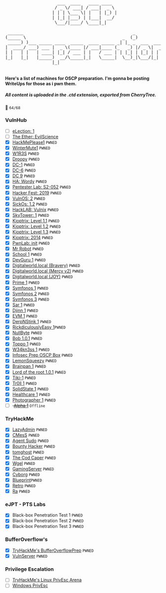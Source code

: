 <pre>
                         
                    ___  ____   ____ ____  
                   / _ \/ ___| / ___|  _ \ 
                  | | | \___ \| |   | |_) |
                  | |_| |___) | |___|  __/ 
                   \___/|____/ \____|_|    
                         
 ______                                          _             
(_____ \                                     _  (_)            
 _____) )___ _____ ____  _____  ____ _____ _| |_ _  ___  ____  
|  ____/ ___) ___ |  _ \(____ |/ ___|____ (_   _) |/ _ \|  _ \ 
| |   | |   | ____| |_| / ___ | |   / ___ | | |_| | |_| | | | |
|_|   |_|   |_____)  __/\_____|_|   \_____|  \__)_|\___/|_| |_|
                  |_|                                          

</pre>

#### Here's a list of machines for OSCP preparation. I'm gonna be posting WriteUps for those as i pwn them.

##### All content is uploaded in the .ctd extension, exported from CherryTree.
  
:dart: `64/68`

### VulnHub


- [ ] [eLection: 1](https://www.vulnhub.com/entry/election-1,503/)
- [ ] [The Ether: EvilScience](https://www.vulnhub.com/entry/the-ether-evilscience-v101,212/)
- [X] [HackMePlease1](https://www.vulnhub.com/entry/hack-me-please-1,731/) `PWNED`
- [X] [WinterMute1](https://www.vulnhub.com/entry/wintermute-1,239/) `PWNED`
- [X] [W1R3S](https://www.vulnhub.com/entry/w1r3s-101,220/) `PWNED`
- [X] [Droopy](https://www.vulnhub.com/entry/droopy-v02,143/) `PWNED`
- [X] [DC-1](https://www.vulnhub.com/entry/dc-1-1,292/) `PWNED`
- [X] [DC-6](https://www.vulnhub.com/entry/dc-6,315/) `PWNED`
- [x] [DC 9](https://www.vulnhub.com/entry/dc-9,412/) `PWNED`
- [X] [HA: Wordy](https://www.vulnhub.com/entry/ha-wordy,363/) `PWNED`
- [X] [Pentester Lab: S2-052](https://www.vulnhub.com/entry/pentester-lab-s2-052,206/) `PWNED`
- [X] [Hacker Fest: 2019](https://www.vulnhub.com/entry/hacker-fest-2019,378/) `PWNED`
- [X] [VulnOS: 2](https://www.vulnhub.com/entry/vulnos-2,147/) `PWNED`
- [X] [SickOs: 1.2](https://www.vulnhub.com/entry/sickos-12,144/) `PWNED`
- [X] [HackLAB: Vulnix](https://www.vulnhub.com/entry/hacklab-vulnix,48/) `PWNED`
- [X] [SkyTower: 1](https://www.vulnhub.com/entry/skytower-1,96/) `PWNED`
- [X] [Kioptrix: Level 1.1](https://www.vulnhub.com/entry/kioptrix-level-11-2,23/) `PWNED`
- [X] [Kioptrix: Level 1.2](https://www.vulnhub.com/entry/kioptrix-level-12-3,24/) `PWNED`
- [X] [Kioptrix: Level 1.3](https://www.vulnhub.com/entry/kioptrix-level-13-4,25/) `PWNED`
- [X] [Kioptrix: 2014](https://www.vulnhub.com/entry/kioptrix-2014-5,62/) `PWNED`
- [X] [PwnLab: init](https://www.vulnhub.com/entry/pwnlab-init,158/) `PWNED`
- [X] [Mr Robot](https://www.vulnhub.com/entry/mr-robot-1,151/) `PWNED`
- [X] [School 1]( https://www.vulnhub.com/entry/school-1,613/) `PWNED`
- [x] [DevGuru 1](https://www.vulnhub.com/entry/devguru-1,620/) `PWNED`
- [X] [Digitalworld.local (Bravery)](https://www.vulnhub.com/entry/digitalworldlocal-bravery,281/) `PWNED`
- [X] [Digitalworld.local (Mercy v2)](https://www.vulnhub.com/entry/digitalworldlocal-mercy-v2,263/) `PWNED`
- [X] [Digitalworld.local (JOY)](https://www.vulnhub.com/entry/digitalworldlocal-joy,298/) `PWNED`
- [x] [Prime 1](https://www.vulnhub.com/entry/prime-1,358/) `PWNED`
- [X] [Symfonos 1](https://www.vulnhub.com/entry/symfonos-1,322/) `PWNED`
- [X] [Symfonos 2](https://www.vulnhub.com/entry/symfonos-2,331/) `PWNED`
- [X] [Symfonos 3](https://www.vulnhub.com/entry/symfonos-3,332/) `PWNED`
- [X] [Sar 1](https://www.vulnhub.com/entry/sar-1,425/) `PWNED`
- [X] [Djinn 1](https://www.vulnhub.com/entry/djinn-1,397/) `PWNED`
- [X] [EVM 1](https://www.vulnhub.com/entry/evm-1,391/) `PWNED`
- [X] [DerpNStink 1](https://www.vulnhub.com/entry/derpnstink-1,221/) `PWNED`
- [X] [RickdiculouslyEasy 1](https://www.vulnhub.com/entry/rickdiculouslyeasy-1,207/)`PWNED`
- [X] [NullByte](https://www.vulnhub.com/entry/nullbyte-1,126/) `PWNED`
- [X] [Bob 1.0.1](https://www.vulnhub.com/entry/bob-101,226/) `PWNED`
- [X] [Toppo 1](https://www.vulnhub.com/entry/toppo-1,245/) `PWNED`
- [X] [W34kn3ss 1](https://www.vulnhub.com/entry/w34kn3ss-1,270/) `PWNED`
- [X] [Infosec Prep OSCP Box](https://www.vulnhub.com/entry/infosec-prep-oscp,508/) `PWNED`
- [X] [LemonSqueezy](https://www.vulnhub.com/entry/lemonsqueezy-1,473/) `PWNED`
- [X] [Brainpan 1](https://www.vulnhub.com/entry/brainpan-1,51/) `PWNED`
- [X] [Lord of the root 1.0.1](https://www.vulnhub.com/entry/lord-of-the-root-101,129/) `PWNED`
- [X] [Tiki-1](https://www.vulnhub.com/entry/tiki-1,525/) `PWNED`
- [X] [Tr0ll 1](https://www.vulnhub.com/entry/tr0ll-1,100/) `PWNED`
- [X] [SolidState 1](https://www.vulnhub.com/entry/solidstate-1,261/) `PWNED`
- [X] [Healthcare 1](https://www.vulnhub.com/entry/healthcare-1,522/) `PWNED`
- [X] [Photographer 1](https://www.vulnhub.com/entry/photographer-1,519/) `PWNED`
- [ ] <strike> [Alpha 1](https://www.vulnhub.com/entry/alfa-1,655/)</strike> `Offline`

### TryHackMe

- [X] [LazyAdmin](https://tryhackme.com/room/lazyadmin) `PWNED`
- [X] [CMesS](https://tryhackme.com/room/cmess) `PWNED`
- [X] [Agent Sudo](https://tryhackme.com/room/agentsudoctf) `PWNED`
- [X] [Bounty Hacker](https://tryhackme.com/room/cowboyhacker) `PWNED`
- [X] [tomghost](https://tryhackme.com/room/tomghost) `PWNED`
- [X] [The Cod Caper](https://tryhackme.com/room/thecodcaper) `PWNED`
- [X] [Wgel](https://tryhackme.com/room/wgelctf) `PWNED`
- [X] [GamingServer](https://tryhackme.com/room/gamingserver) `PWNED`
- [X] [Cyborg](https://tryhackme.com/room/cyborgt8) `PWNED`
- [X] [Blueprint](https://tryhackme.com/room/blueprint)`PWNED`
- [X] [Retro](https://tryhackme.com/room/retro) `PWNED`
- [X] [Ra](https://tryhackme.com/room/ra) `PWNED`

### eJPT - PTS Labs

- [X] Black-box Penetration Test 1 `PWNED`
- [X] Black-box Penetration Test 2 `PWNED`
- [X] Black-box Penetration Test 3 `PWNED`

### BufferOverflow's

- [X] [TryHackMe's BufferOverflowPrep](https://tryhackme.com/room/bufferoverflowprep) `PWNED`
- [X] [VulnServer](https://github.com/stephenbradshaw/vulnserver) `PWNED`

### Privilege Escalation

- [ ] [TryHackMe's Linux PrivEsc Arena](https://tryhackme.com/room/linuxprivescarena)
- [ ] [Windows PrivEsc](https://tryhackme.com/room/windows10privesc)
